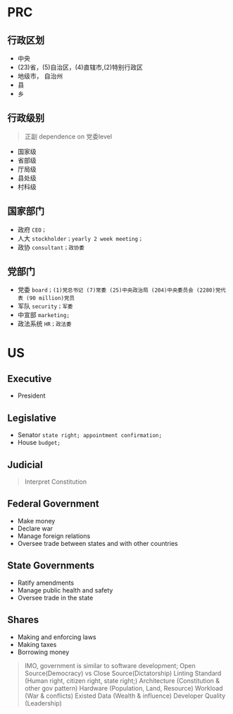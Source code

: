 # PRC

## 行政区划
- 中央
- (23)省，(5)自治区，(4)直辖市,(2)特别行政区
- 地级市， 自治州
- 县
- 乡

## 行政级别
> 正副 dependence on 党委level
- 国家级
- 省部级
- 厅局级
- 县处级
- 村科级

## 国家部门
- 政府 `CEO；`
- 人大 `stockholder；yearly 2 week meeting；`
- 政协 `consultant；政协委`

## 党部门
- 党委 `board；(1)党总书记 (7)常委 (25)中央政治局 (204)中央委员会 (2280)党代表 (90 million)党员`
- 军队 `security；军委`
- 中宣部 `marketing;`
- 政法系统 `HR；政法委`


# US

## Executive
- President

## Legislative
- Senator `state right; appointment confirmation;`
- House `budget;`

## Judicial
> Interpret Constitution

## Federal Government
- Make money
- Declare war
- Manage foreign relations
- Oversee trade between states and with other countries
## State Governments
- Ratify amendments 
- Manage public health and safety
- Oversee trade in the state

## Shares
- Making and enforcing laws
- Making taxes
- Borrowing money


> IMO, government is similar to software development;
> Open Source(Democracy) vs Close Source(Dictatorship)
> Linting Standard (Human right, citizen right, state right;)
> Architecture (Constitution & other gov pattern)
> Hardware (Population, Land, Resource)
> Workload (War & conflicts)
> Existed Data (Wealth & influence)
> Developer Quality (Leadership)
